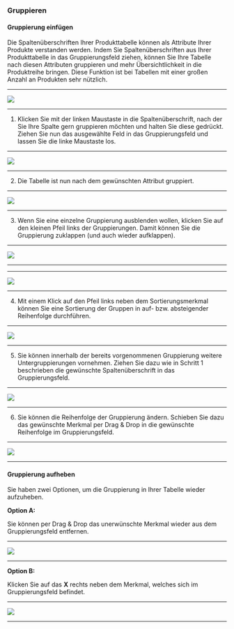 ### Gruppieren

#### Gruppierung einfügen

Die Spaltenüberschriften Ihrer Produkttabelle können als Attribute Ihrer Produkte verstanden werden. Indem Sie Spaltenüberschriften aus Ihrer Produkttabelle in das Gruppierungsfeld ziehen, können Sie Ihre Tabelle nach diesen Attributen gruppieren und mehr Übersichtlichkeit in die Produktreihe bringen. Diese Funktion ist bei Tabellen mit einer großen Anzahl an Produkten sehr nützlich.

---
![](/Pictures/Web-Client/Produktlinie/Produktübersicht/Produkttabellenbereich/Gruppieren/gruppierung_1.png)

---

1) Klicken Sie mit der linken Maustaste in die Spaltenüberschrift, nach der Sie Ihre Spalte gern gruppieren möchten und halten Sie diese gedrückt. Ziehen Sie nun das ausgewählte Feld in das Gruppierungsfeld und lassen Sie die linke Maustaste los.

---
![](/Pictures/Web-Client/Produktlinie/Produktübersicht/Produkttabellenbereich/Gruppieren/gruppierung_2.png)

---

2) Die Tabelle ist nun nach dem gewünschten Attribut gruppiert.

---
![](/Pictures/Web-Client/Produktlinie/Produktübersicht/Produkttabellenbereich/Gruppieren/gruppierung_3.png)

---

3) Wenn Sie eine einzelne Gruppierung ausblenden wollen, klicken Sie auf den kleinen Pfeil links der Gruppierungen. Damit können Sie die Gruppierung zuklappen (und auch wieder aufklappen). 

---
![](/Pictures/Web-Client/Produktlinie/Produktübersicht/Produkttabellenbereich/Gruppieren/gruppierung_4.png)

---

---
![](/Pictures/Web-Client/Produktlinie/Produktübersicht/Produkttabellenbereich/Gruppieren/gruppierung_5.png)

---

4) Mit einem Klick auf den Pfeil links neben dem Sortierungsmerkmal können Sie eine Sortierung der Gruppen in auf- bzw. absteigender Reihenfolge durchführen.

---
![](/Pictures/Web-Client/Produktlinie/Produktübersicht/Produkttabellenbereich/Gruppieren/gruppierung_6.png)

---

5) Sie können innerhalb der bereits vorgenommenen Gruppierung weitere Untergruppierungen vornehmen. Ziehen Sie dazu wie in Schritt 1 beschrieben die gewünschte Spaltenüberschrift in das Gruppierungsfeld.

---
![](/Pictures/Web-Client/Produktlinie/Produktübersicht/Produkttabellenbereich/Gruppieren/gruppierung_7.png)

---

6) Sie können die Reihenfolge der Gruppierung ändern. Schieben Sie dazu das gewünschte Merkmal per Drag & Drop in die gewünschte Reihenfolge im Gruppierungsfeld.

---
![](/Pictures/Web-Client/Produktlinie/Produktübersicht/Produkttabellenbereich/Gruppieren/gruppierung_8.png)

---

#### Gruppierung aufheben

Sie haben zwei Optionen, um die Gruppierung in Ihrer Tabelle wieder aufzuheben. 

**Option A:**

Sie können per Drag & Drop das unerwünschte Merkmal wieder aus dem Gruppierungsfeld entfernen.

---
![](/Pictures/Web-Client/Produktlinie/Produktübersicht/Produkttabellenbereich/Gruppieren/gruppierung_9.png)

---

**Option B:**

Klicken Sie auf das **X** rechts neben dem Merkmal, welches sich im Gruppierungsfeld befindet.

---
![](/Pictures/Web-Client/Produktlinie/Produktübersicht/Produkttabellenbereich/Gruppieren/gruppierung_l0.png)

---